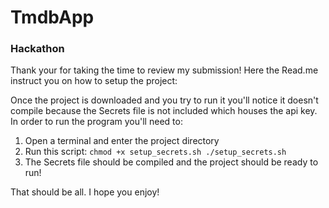 # TmdbApp
### Hackathon
Thank your for taking the time to review my submission!
Here the Read.me instruct you on how to setup the project:

Once the project is downloaded and you try to run it you'll notice it doesn't compile because the Secrets file is not included which houses the api key.
In order to run the program you'll need to:

1. Open a terminal and enter the project directory
2. Run this script: `chmod +x setup_secrets.sh
./setup_secrets.sh`
3. The Secrets file should be compiled and the project should be ready to run!

That should be all. I hope you enjoy!
